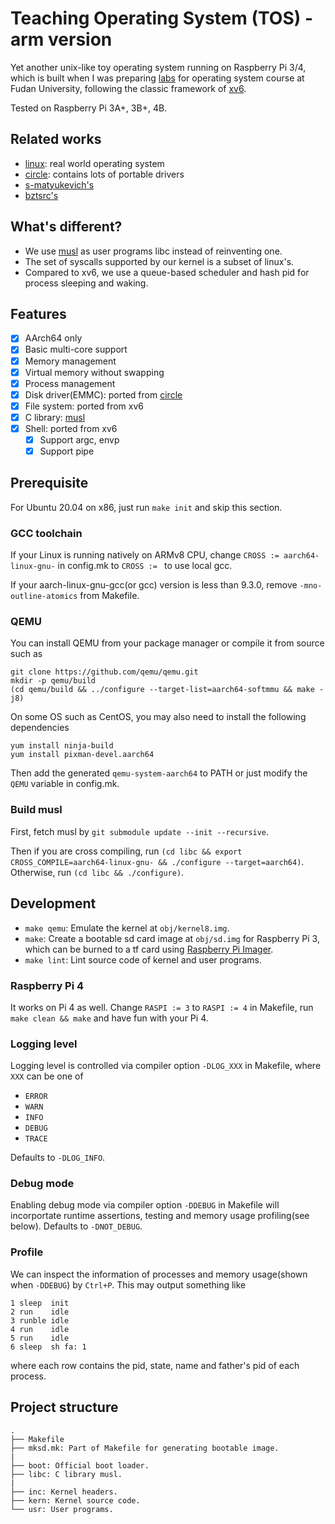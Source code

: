 # Teaching Operating System (TOS) - arm version

Yet another unix-like toy operating system running on Raspberry Pi 3/4, which is built when I was preparing [labs](https://github.com/FDUCSLG/OS-2020Fall-Fudan/) for operating system course at Fudan University, following the classic framework of [xv6](https://github.com/mit-pdos/xv6-public/).

Tested on Raspberry Pi 3A+, 3B+, 4B.

## Related works

- [linux](https://github.com/raspberrypi/linux): real world operating system
- [circle](https://github.com/rsta2/circle): contains lots of portable drivers
- [s-matyukevich's](https://github.com/s-matyukevich/raspberry-pi-os)
- [bztsrc's](https://github.com/bztsrc/raspi3-tutorial)

## What's different?

- We use [musl](https://musl.libc.org/) as user programs libc instead of reinventing one.
- The set of syscalls supported by our kernel is a subset of linux's.
- Compared to xv6, we use a queue-based scheduler and hash pid for process sleeping and waking.

## Features

- [x] AArch64 only
- [x] Basic multi-core support
- [x] Memory management
- [x] Virtual memory without swapping
- [x] Process management
- [x] Disk driver(EMMC): ported from [circle](https://github.com/rsta2/circle/tree/master/addon/SDCard)
- [x] File system: ported from xv6
- [x] C library: [musl](https://musl.libc.org/)
- [x] Shell: ported from xv6
  - [x] Support argc, envp
  - [x] Support pipe

## Prerequisite

For Ubuntu 20.04 on x86, just run `make init` and skip this section.

### GCC toolchain

If your Linux is running natively on ARMv8 CPU, change `CROSS := aarch64-linux-gnu-`
in config.mk to `CROSS := ` to use local gcc.

If your aarch-linux-gnu-gcc(or gcc) version is less than 9.3.0, remove `-mno-outline-atomics` from Makefile.

### QEMU

You can install QEMU from your package manager or compile it from source such as

```
git clone https://github.com/qemu/qemu.git
mkdir -p qemu/build
(cd qemu/build && ../configure --target-list=aarch64-softmmu && make -j8)
```

On some OS such as CentOS, you may also need to install the following dependencies

```
yum install ninja-build
yum install pixman-devel.aarch64
```

Then add the generated `qemu-system-aarch64` to PATH or just modify the `QEMU` variable in config.mk.

### Build musl

First, fetch musl by `git submodule update --init --recursive`.

Then if you are cross compiling, run `(cd libc && export CROSS_COMPILE=aarch64-linux-gnu- && ./configure --target=aarch64)`.
Otherwise, run `(cd libc && ./configure)`.

## Development

- `make qemu`: Emulate the kernel at `obj/kernel8.img`.
- `make`: Create a bootable sd card image at `obj/sd.img` for Raspberry Pi 3, which can be burned to a tf card using [Raspberry Pi Imager](https://www.raspberrypi.org/software/).
- `make lint`: Lint source code of kernel and user programs.

### Raspberry Pi 4

It works on Pi 4 as well. Change `RASPI := 3` to `RASPI := 4` in Makefile, run `make clean && make`
and have fun with your Pi 4.

### Logging level

Logging level is controlled via compiler option `-DLOG_XXX` in Makefile, where `XXX` can be one of

- `ERROR`
- `WARN`
- `INFO`
- `DEBUG`
- `TRACE`

Defaults to `-DLOG_INFO`.

### Debug mode

Enabling debug mode via compiler option `-DDEBUG` in Makefile will incorportate runtime assertions,
testing and memory usage profiling(see below). Defaults to `-DNOT_DEBUG`.

### Profile

We can inspect the information of processes and memory usage(shown when `-DDEBUG`) by `Ctrl+P`.
This may output something like

```
1 sleep  init
2 run    idle
3 runble idle
4 run    idle
5 run    idle
6 sleep  sh fa: 1  
```

where each row contains the pid, state, name and father's pid of each process.

## Project structure

```
.
├── Makefile
├── mksd.mk: Part of Makefile for generating bootable image.
|
├── boot: Official boot loader.
├── libc: C library musl.
|
├── inc: Kernel headers.
├── kern: Kernel source code.
└── usr: User programs.
```

